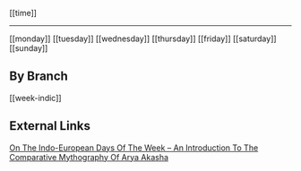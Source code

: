 [[time]]

---

[[monday]]
[[tuesday]]
[[wednesday]]
[[thursday]]
[[friday]]
[[saturday]]
[[sunday]]

## By Branch
[[week-indic]]

## External Links
[On The Indo-European Days Of The Week – An Introduction To The Comparative Mythography Of Arya Akasha](https://aryaakasha.com/2018/04/14/on-the-indo-european-days-of-the-week-an-introduction-to-the-comparative-mythography-of-arya-akasha/)
